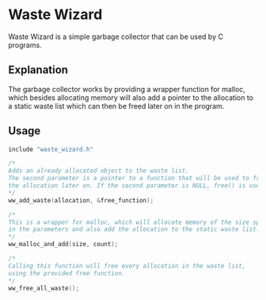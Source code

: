 # Waste Wizard

Waste Wizard is a simple garbage collector that can be used by C programs.


## Explanation

The garbage collector works by providing a wrapper function for malloc, 
which besides allocating memory will also add a pointer to the allocation 
to a static waste list which can then be freed later on in the program.


## Usage

```C
include "waste_wizard.h"

/*
Adds an already allocated object to the waste list.
The second parameter is a pointer to a function that will be used to free 
the allocation later on. If the second parameter is NULL, free() is used.
*/
ww_add_waste(allocation, &free_function);

/*
This is a wrapper for malloc, which will allocate memory of the size specified 
in the parameters and also add the allocation to the static waste list.
*/
ww_malloc_and_add(size, count);

/*
Calling this function will free every allocation in the waste list,
using the provided free function.
*/
ww_free_all_waste();
```

